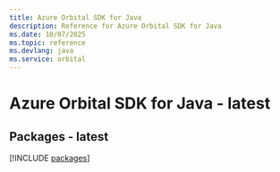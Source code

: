 ```yaml
---
title: Azure Orbital SDK for Java
description: Reference for Azure Orbital SDK for Java
ms.date: 10/07/2025
ms.topic: reference
ms.devlang: java
ms.service: orbital
---
```

# Azure Orbital SDK for Java - latest
## Packages - latest
[!INCLUDE [packages](orbital-index.md)]